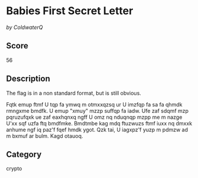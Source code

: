 # Babies First Secret Letter

*by ColdwaterQ*  

## Score
56

## Description
The flag is in a non standard format, but is still obvious.

Fqtk emup ftmf U tqp fa ymwq m otmxxqzsq ur U imzfqp fa sa fa qhmdk rmngxme bmdfk. U emup "xmuy" mzzp suffqp fa iadw. Ufe zaf sdqmf mzp pqruzufqxk ue zaf eaxhqnxq ngff U omz nq nduqnqp mzpp me m nazge U'xx sqf uzfa ftq bmdfmke. Bmdtmbe kag mdq ftuzwuzs ftmf iuxx nq dmxxk anhume ngf iq paz'f fqef hmdk ygot. Qzk tai, U iagxpz'f yuzp m pdmzw ad m bxmuf ar bulm. Kagd otauoq.

## Category
crypto

